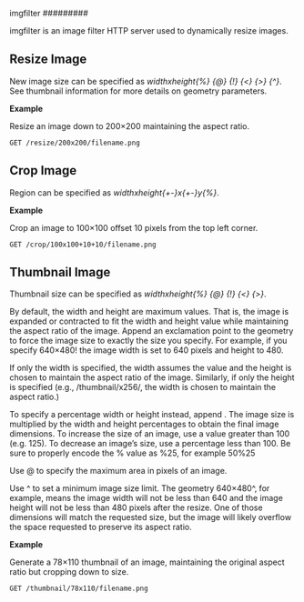 imgfilter
#########

imgfilter is an image filter HTTP server used to dynamically resize images.

Resize Image
------------

New image size can be specified as _widthxheight{%} {@} {!} {<} {>} {^}_.
See thumbnail information for more details on geometry parameters.

**Example**

Resize an image down to 200×200 maintaining the aspect ratio.

    GET /resize/200x200/filename.png

Crop Image
----------

Region can be specified as _widthxheight{+-}x{+-}y{%}_.


**Example**

Crop an image to 100×100 offset 10 pixels from the top left corner.

    GET /crop/100x100+10+10/filename.png

Thumbnail Image
---------------

Thumbnail size can be specified as _widthxheight{%} {@} {!} {<} {>}_.

By default, the width and height are maximum values. That is, the image is
expanded or contracted to fit the width and height value while maintaining the
aspect ratio of the image. Append an exclamation point to the geometry to force
the image size to exactly the size you specify. For example, if you specify
640×480! the image width is set to 640 pixels and height to 480.

If only the width is specified, the width assumes the value and the height is
chosen to maintain the aspect ratio of the image. Similarly, if only the height
is specified (e.g., /thumbnail/x256/, the width is chosen to maintain the
aspect ratio.)

To specify a percentage width or height instead, append . The image size is
multiplied by the width and height percentages to obtain the final image
dimensions. To increase the size of an image, use a value greater than 100
(e.g. 125). To decrease an image’s size, use a percentage less than 100. Be
sure to properly encode the % value as %25, for example 50%25

Use @ to specify the maximum area in pixels of an image.

Use ^ to set a minimum image size limit. The geometry 640×480^, for example,
means the image width will not be less than 640 and the image height will not
be less than 480 pixels after the resize. One of those dimensions will match
the requested size, but the image will likely overflow the space requested to
preserve its aspect ratio.

**Example**

Generate a 78×110 thumbnail of an image, maintaining the original aspect ratio
but cropping down to size.

    GET /thumbnail/78x110/filename.png

